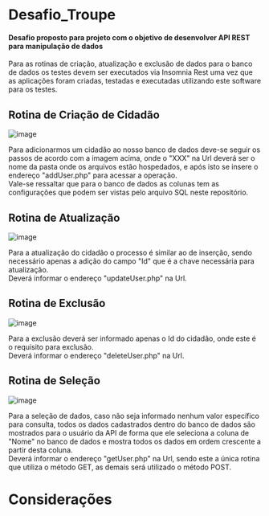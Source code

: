 # Desafio_Troupe #

#### Desafio proposto para projeto com o objetivo de desenvolver API REST para manipulação de dados ####

Para as rotinas de criação, atualização e exclusão de dados para o banco de dados os testes devem ser executados via Insomnia Rest uma vez que as aplicações foram criadas, testadas e executadas utilizando este software para os testes.

## Rotina de Criação de Cidadão ##

![image](https://user-images.githubusercontent.com/62182975/142422219-21358d92-4ac4-42ae-b867-72e45a55f7d8.png)

Para adicionarmos um cidadão ao nosso banco de dados deve-se seguir os passos de acordo com a imagem acima, onde o "XXX" na Url deverá ser o nome da pasta onde os arquivos estão hospedados, e após isto se insere o endereço "addUser.php" para acessar a operação. </br>
Vale-se ressaltar que para o banco de dados as colunas tem as configurações que podem ser vistas pelo arquivo SQL neste repositório.

## Rotina de Atualização ##

![image](https://user-images.githubusercontent.com/62182975/142426841-2ea5bbc8-bd7a-40d6-886c-44e97b40db2d.png)

Para a atualização do cidadão o processo é similar ao de inserção, sendo necessário apenas a adição do campo "Id" que é a chave necessária para atualização.</br>
Deverá informar o endereço "updateUser.php" na Url.

## Rotina de Exclusão ##

![image](https://user-images.githubusercontent.com/62182975/142427419-3232c3ec-9d24-461a-92f3-4848829a2575.png)

Para a exclusão deverá ser informado apenas o Id do cidadão, onde este é o requisito para exclusão.</br>
Deverá informar o endereço "deleteUser.php" na Url.

## Rotina de Seleção ##

![image](https://user-images.githubusercontent.com/62182975/142428448-6c7ea8fc-64ea-4ea3-bfb9-6528acfe0c9b.png)

Para a seleção de dados, caso não seja informado nenhum valor específico para consulta, todos os dados cadastrados dentro do banco de dados são mostrados para o usuário da API de forma que ele seleciona a coluna de "Nome" no banco de dados e mostra todos os dados em ordem crescente a partir desta coluna.</br>
Deverá informar o endereço "getUser.php" na Url, sendo este a única rotina que utiliza o método GET, as demais será utilizado o método POST. 

# Considerações #
